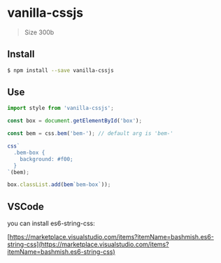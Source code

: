 # vanilla-cssjs

> Size 300b

## Install

```sh
$ npm install --save vanilla-cssjs
```

## Use

```js
import style from 'vanilla-cssjs';

const box = document.getElementById('box');

const bem = css.bem('bem-'); // default arg is 'bem-'

css`
  .bem-box {
    background: #f00;
  }
`(bem);

box.classList.add(bem`bem-box`));
```

## VSCode

you can install es6-string-css:

[https://marketplace.visualstudio.com/items?itemName=bashmish.es6-string-css](https://marketplace.visualstudio.com/items?itemName=bashmish.es6-string-css)
